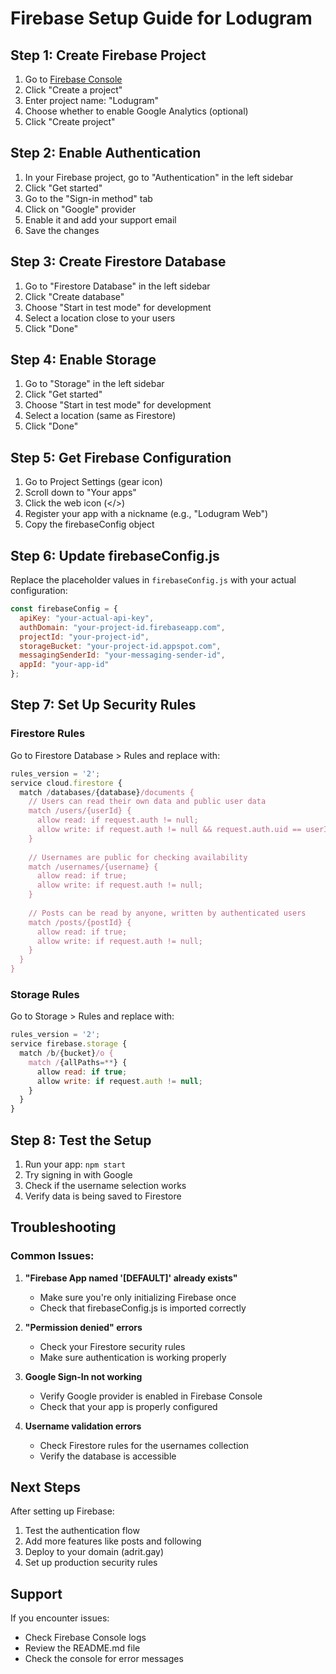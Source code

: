 # Firebase Setup Guide for Lodugram

## Step 1: Create Firebase Project

1. Go to [Firebase Console](https://console.firebase.google.com/)
2. Click "Create a project"
3. Enter project name: "Lodugram"
4. Choose whether to enable Google Analytics (optional)
5. Click "Create project"

## Step 2: Enable Authentication

1. In your Firebase project, go to "Authentication" in the left sidebar
2. Click "Get started"
3. Go to the "Sign-in method" tab
4. Click on "Google" provider
5. Enable it and add your support email
6. Save the changes

## Step 3: Create Firestore Database

1. Go to "Firestore Database" in the left sidebar
2. Click "Create database"
3. Choose "Start in test mode" for development
4. Select a location close to your users
5. Click "Done"

## Step 4: Enable Storage

1. Go to "Storage" in the left sidebar
2. Click "Get started"
3. Choose "Start in test mode" for development
4. Select a location (same as Firestore)
5. Click "Done"

## Step 5: Get Firebase Configuration

1. Go to Project Settings (gear icon)
2. Scroll down to "Your apps"
3. Click the web icon (</>)
4. Register your app with a nickname (e.g., "Lodugram Web")
5. Copy the firebaseConfig object

## Step 6: Update firebaseConfig.js

Replace the placeholder values in `firebaseConfig.js` with your actual configuration:

```javascript
const firebaseConfig = {
  apiKey: "your-actual-api-key",
  authDomain: "your-project-id.firebaseapp.com",
  projectId: "your-project-id",
  storageBucket: "your-project-id.appspot.com",
  messagingSenderId: "your-messaging-sender-id",
  appId: "your-app-id"
};
```

## Step 7: Set Up Security Rules

### Firestore Rules

Go to Firestore Database > Rules and replace with:

```javascript
rules_version = '2';
service cloud.firestore {
  match /databases/{database}/documents {
    // Users can read their own data and public user data
    match /users/{userId} {
      allow read: if request.auth != null;
      allow write: if request.auth != null && request.auth.uid == userId;
    }
    
    // Usernames are public for checking availability
    match /usernames/{username} {
      allow read: if true;
      allow write: if request.auth != null;
    }
    
    // Posts can be read by anyone, written by authenticated users
    match /posts/{postId} {
      allow read: if true;
      allow write: if request.auth != null;
    }
  }
}
```

### Storage Rules

Go to Storage > Rules and replace with:

```javascript
rules_version = '2';
service firebase.storage {
  match /b/{bucket}/o {
    match /{allPaths=**} {
      allow read: if true;
      allow write: if request.auth != null;
    }
  }
}
```

## Step 8: Test the Setup

1. Run your app: `npm start`
2. Try signing in with Google
3. Check if the username selection works
4. Verify data is being saved to Firestore

## Troubleshooting

### Common Issues:

1. **"Firebase App named '[DEFAULT]' already exists"**
   - Make sure you're only initializing Firebase once
   - Check that firebaseConfig.js is imported correctly

2. **"Permission denied" errors**
   - Check your Firestore security rules
   - Make sure authentication is working properly

3. **Google Sign-In not working**
   - Verify Google provider is enabled in Firebase Console
   - Check that your app is properly configured

4. **Username validation errors**
   - Check Firestore rules for the usernames collection
   - Verify the database is accessible

## Next Steps

After setting up Firebase:

1. Test the authentication flow
2. Add more features like posts and following
3. Deploy to your domain (adrit.gay)
4. Set up production security rules

## Support

If you encounter issues:
- Check Firebase Console logs
- Review the README.md file
- Check the console for error messages 